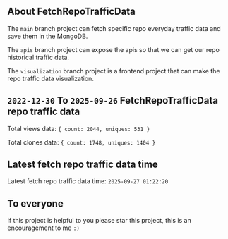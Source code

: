 ## About FetchRepoTrafficData

The `main` branch project can fetch specific repo everyday traffic data and save them in the MongoDB.

The `apis` branch project can expose the apis so that we can get our repo historical traffic data.

The `visualization` branch project is a frontend project that can make the repo traffic data visualization.

## `2022-12-30` To `2025-09-26` FetchRepoTrafficData repo traffic data

Total views data: `{ count: 2044, uniques: 531 }`

Total clones data: `{ count: 1748, uniques: 1404 }`

## Latest fetch repo traffic data time

Latest fetch repo traffic data time: `2025-09-27 01:22:20`

## To everyone

If this project is helpful to you please star this project, this is an encouragement to me `:)`



